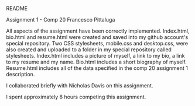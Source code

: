 README

Assignment 1 - Comp 20
Francesco Pittaluga

All aspects of the assignment have been correctly implemented. Index.html, bio.html and 
resume.html were created and saved into my github account's special repository. Two CSS
stylesheets, mobile.css and desktop.css, were also created and uploaded to a folder in 
my special repository called stylesheets. Index.html includes a picture of myself,
a link to my bio, a link to my resume and my name. Bio.html includes a short biography 
of myself. Resume.html includes all of the data specified in the comp 20 assignment 1 
description.

I collaborated briefly with Nicholas Davis on this assignment.

I spent approximately 8 hours competing this assignment.

